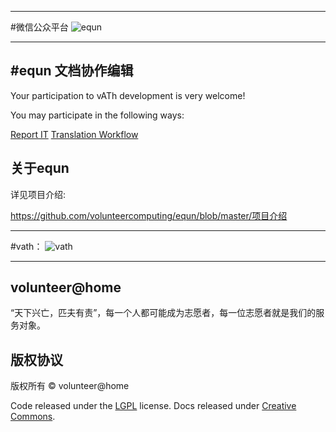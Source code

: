 
------

#微信公众平台
<img src="http://1.equn.sinaapp.com/mp.equn.jpg" alt="equn"/>

------

#equn 文档协作编辑
------

Your participation to vATh development is very welcome!

You may participate in the following ways:

[Report IT](https://gitcafe.com/volunteerAThome/volunteerAThome/blob/Develop/doc/internals/report-an-issueortickets.md)
[Translation Workflow](https://gitcafe.com/volunteerAThome/volunteerAThome/blob/Develop/doc/internals/translation-workflow.md)

关于equn
------

详见项目介绍:

https://github.com/volunteercomputing/equn/blob/master/项目介绍

---

#vath：
<img src="http://1.equn.sinaapp.com/3-9090.jpg" alt="vath"/>

---

volunteer@home
------
“天下兴亡，匹夫有责”，每一个人都可能成为志愿者，每一位志愿者就是我们的服务对象。

版权协议
------
版权所有 © volunteer@home

Code released under the [LGPL](https://gitcafe.com/volunteerAThome/volunteerAThome/blob/Develop/COPYING.LESSER) license. Docs released under [Creative Commons](https://gitcafe.com/volunteerAThome/volunteerAThome/blob/Develop/LICENSE).
